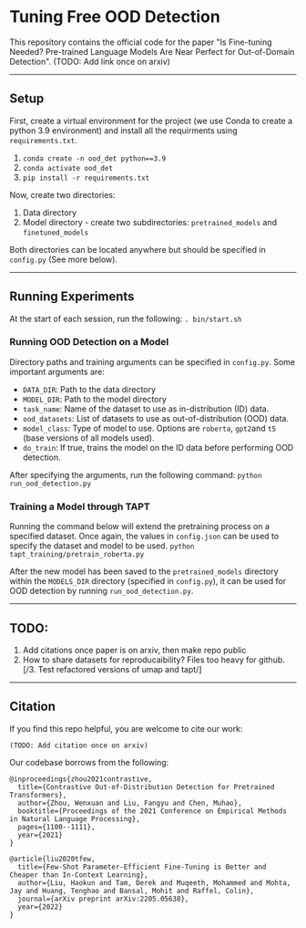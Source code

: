 # Tuning Free OOD Detection

This repository contains the official code for the paper "Is Fine-tuning Needed? Pre-trained Language Models Are Near Perfect for Out-of-Domain Detection". (TODO: Add link once on arxiv)

---

## Setup

First, create a virtual environment for the project (we use Conda to create a python 3.9 environment) and install all the requirments using `requirements.txt`.
1. `conda create -n ood_det python==3.9`
2. `conda activate ood_det`
3. `pip install -r requirements.txt`

Now, create two directories:
1. Data directory
2. Model directory - create two subdirectories: `pretrained_models` and `finetuned_models`

Both directories can be located anywhere but should be specified in `config.py` (See more below).

---
## Running Experiments

At the start of each session, run the following: `. bin/start.sh`

### Running OOD Detection on a Model

Directory paths and training arguments can be specified in `config.py`. Some important arguments are:
- `DATA_DIR`: Path to the data directory
- `MODEL_DIR`: Path to the model directory
- `task_name`: Name of the dataset to use as in-distribution (ID) data.
- `ood_datasets`: List of datasets to use as out-of-distribution (OOD) data.
- `model_class`: Type of model to use. Options are `roberta`, `gpt2`and `t5` (base versions of all models used).
- `do_train`: If true, trains the model on the ID data before performing OOD detection.

After specifying the arguments, run the following command:
`python run_ood_detection.py`


### Training a Model through TAPT

Running the command below will extend the pretraining process on a specified dataset.
Once again, the values in `config.json` can be used to specify the dataset and model to be used.
`python tapt_training/pretrain_roberta.py`

After the new model has been saved to the `pretrained_models` directory within the `MODELS_DIR` directory (specified in `config.py`), it can be used for OOD detection by running `run_ood_detection.py`.

---

## TODO: 
1. Add citations once paper is on arxiv, then make repo public
2. How to share datasets for reproducaibility? Files too heavy for github.  
[/3. Test refactored versions of umap and tapt/]



---
## Citation

If you find this repo helpful, you are welcome to cite our work:
```
(TODO: Add citation once on arxiv)
```
Our codebase borrows from the following:

```
@inproceedings{zhou2021contrastive,
  title={Contrastive Out-of-Distribution Detection for Pretrained Transformers},
  author={Zhou, Wenxuan and Liu, Fangyu and Chen, Muhao},
  booktitle={Proceedings of the 2021 Conference on Empirical Methods in Natural Language Processing},
  pages={1100--1111},
  year={2021}
}

@article{liu2020tfew,
  title={Few-Shot Parameter-Efficient Fine-Tuning is Better and Cheaper than In-Context Learning},
  author={Liu, Haokun and Tam, Derek and Muqeeth, Mohammed and Mohta, Jay and Huang, Tenghao and Bansal, Mohit and Raffel, Colin},
  journal={arXiv preprint arXiv:2205.05638},
  year={2022}
}
```
